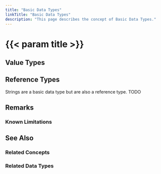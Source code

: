 ```yaml
---
title: "Basic Data Types"
linkTitle: "Basic Data Types"
description: "This page describes the concept of Basic Data Types."
---
```


# {{< param title >}}

## Value Types

## Reference Types

Strings are a basic data type but are also a reference type.
TODO

## Remarks

### Known Limitations

## See Also

### Related Concepts

### Related Data Types